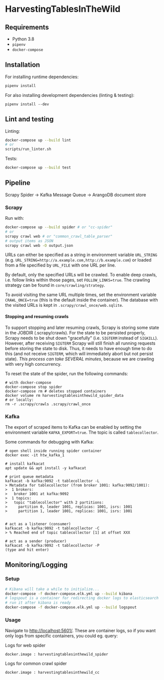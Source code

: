 # HarvestingTablesInTheWild

## Requirements

- Python 3.8
- `pipenv`
- `docker-compose`

## Installation

For installing runtime dependencies:

```bash
pipenv install
```

For also installing development dependencies (linting & testing):

```
pipenv install --dev
```

## Lint and testing

Linting:

```bash
docker-compose up --build lint
# or
scripts/run_linter.sh
```

Tests:

```bash
docker-compose up --build test
```

## Pipeline

Scrapy Spider -> Kafka Message Queue -> ArangoDB document store

### Scrapy

Run with:
```bash
docker-compose up --build spider # or "cc-spider"
# or
scrapy crawl web # or "common_crawl_table_parser"
# output items as JSON
scrapy crawl web -O output.json
```

URLs can either be specified as a string in environment variable `URL_STRING` (e.g. `URL_STRING=http://a.example.com,http://b.example.com`) or loaded from a file specified by `URL_FILE` with one URL per line.

By default, only the specified URLs will be crawled.
To enable deep crawls, i.e. follow links within those pages, set `FOLLOW_LINKS=true`.
The crawling strategy can be found in `core/crawling/strategy`.

To avoid visiting the same URL multiple times, set the environment variable `CRAWL_ONCE=true` (this is the default inside the container).
The database with the visited URLs is kept in `.scrapy/crawl_once/web.sqlite`.

#### Stopping and resuming crawls

To support stopping and later resuming crawls, Scrapy is storing some state in the JOBDIR (.scrapy/crawls).
For the state to be persisted properly, Scrapy needs to be shut down "gracefully" (i.e. `SIGTERM` instead of `SIGKILL`).
However, after receiving `SIGTERM` Scrapy will still finish all running requests before storing the state to disk.
Thus, it needs to have enough time to do this (and not receive `SIGTERM`, which will immediately abort but not persist state).
*This process can take SEVERAL minutes*, because we are crawling with very high concurrency.

To reset the state of the spider, run the following commands:
```
# with docker-compose
docker-compose stop spider
docker-compose rm # deletes stopped containers
docker volume rm harvestingtablesinthewild_spider_data
# or locally:
rm -r .scrapy/crawls .scrapy/crawl_once
```

### Kafka

The export of scraped items to Kafka can be enabled by setting the environment variable `KAFKA_EXPORT=true`.
The topic is called `tablecollector`.

Some commands for debugging with Kafka:
```
# open shell inside running spider container
docker exec -it htw_kafka_1

# install kafkacat
apt update && apt install -y kafkacat

# print queue metadata
kafkacat -b kafka:9092 -t tablecollector -L
> Metadata for tablecollector (from broker 1001: kafka:9092/1001):
>  1 brokers:
>   broker 1001 at kafka:9092
>  1 topics:
>   topic "tablecollector" with 2 partitions:
>     partition 0, leader 1001, replicas: 1001, isrs: 1001
>     partition 1, leader 1001, replicas: 1001, isrs: 1001


# act as a listener (consumer)
kafkacat -b kafka:9092 -t tablecollector -C
> % Reached end of topic tablecollector [1] at offset XXX

# act as a sender (producer)
kafkacat -b kafka:9092 -t tablecollector -P
(type and hit enter)
```

## Monitoring/Logging

### Setup

```bash
# Kibana will take a while to initialize...
docker-compose -f docker-compose.elk.yml up --build kibana
# logspout is a container for redirecting docker logs to elasticsearch
# run it after kibana is ready
docker-compose -f docker-compose.elk.yml up --build logspout
```

### Usage

Navigate to [http://localhost:5601/](http://localhost:5601/).
These are container logs, so if you want only logs from specific containers, you could eg. query:

Logs for web spider

```kql
docker.image : harvestingtablesinthewild_spider
```

Logs for common crawl spider

```kql
docker.image : harvestingtablesinthewild_cc
```

